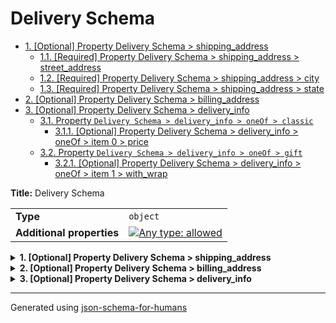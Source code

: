 # Delivery Schema

- [1. [Optional] Property Delivery Schema > shipping_address](#shipping_address)
  - [1.1. [Required] Property Delivery Schema > shipping_address > street_address](#shipping_address_street_address)
  - [1.2. [Required] Property Delivery Schema > shipping_address > city](#shipping_address_city)
  - [1.3. [Required] Property Delivery Schema > shipping_address > state](#shipping_address_state)
- [2. [Optional] Property Delivery Schema > billing_address](#billing_address)
- [3. [Optional] Property Delivery Schema > delivery_info](#delivery_info)
  - [3.1. Property `Delivery Schema > delivery_info > oneOf > classic`](#delivery_info_oneOf_i0)
    - [3.1.1. [Optional] Property Delivery Schema > delivery_info > oneOf > item 0 > price](#delivery_info_oneOf_i0_price)
  - [3.2. Property `Delivery Schema > delivery_info > oneOf > gift`](#delivery_info_oneOf_i1)
    - [3.2.1. [Optional] Property Delivery Schema > delivery_info > oneOf > item 1 > with_wrap](#delivery_info_oneOf_i1_with_wrap)

**Title:** Delivery Schema

|                           |                                                                                                                                   |
| ------------------------- | --------------------------------------------------------------------------------------------------------------------------------- |
| **Type**                  | `object`                                                                                                                          |
| **Additional properties** | [![Any type: allowed](https://img.shields.io/badge/Any%20type-allowed-green)](# "Additional Properties of any type are allowed.") |

<details>
<summary><strong> <a name="shipping_address"></a>1. [Optional] Property Delivery Schema > shipping_address</strong>  

</summary>
<blockquote>

|                           |                                                                                                                                   |
| ------------------------- | --------------------------------------------------------------------------------------------------------------------------------- |
| **Type**                  | `object`                                                                                                                          |
| **Additional properties** | [![Any type: allowed](https://img.shields.io/badge/Any%20type-allowed-green)](# "Additional Properties of any type are allowed.") |
| **Defined in**            | #/definitions/address                                                                                                             |

**Description:** Exact address

<details>
<summary><strong> <a name="shipping_address_street_address"></a>1.1. [Required] Property Delivery Schema > shipping_address > street_address</strong>  

</summary>
<blockquote>

|          |          |
| -------- | -------- |
| **Type** | `string` |

</blockquote>
</details>

<details>
<summary><strong> <a name="shipping_address_city"></a>1.2. [Required] Property Delivery Schema > shipping_address > city</strong>  

</summary>
<blockquote>

|          |          |
| -------- | -------- |
| **Type** | `string` |

</blockquote>
</details>

<details>
<summary><strong> <a name="shipping_address_state"></a>1.3. [Required] Property Delivery Schema > shipping_address > state</strong>  

</summary>
<blockquote>

|          |          |
| -------- | -------- |
| **Type** | `string` |

</blockquote>
</details>

</blockquote>
</details>

<details>
<summary><strong> <a name="billing_address"></a>2. [Optional] Property Delivery Schema > billing_address</strong>  

</summary>
<blockquote>

|                           |                                                                                                                                   |
| ------------------------- | --------------------------------------------------------------------------------------------------------------------------------- |
| **Type**                  | `object`                                                                                                                          |
| **Additional properties** | [![Any type: allowed](https://img.shields.io/badge/Any%20type-allowed-green)](# "Additional Properties of any type are allowed.") |
| **Same definition as**    | [shipping_address](#shipping_address)                                                                                             |

**Description:** Exact address

</blockquote>
</details>

<details>
<summary><strong> <a name="delivery_info"></a>3. [Optional] Property Delivery Schema > delivery_info</strong>  

</summary>
<blockquote>

|                           |                                                                                                                                   |
| ------------------------- | --------------------------------------------------------------------------------------------------------------------------------- |
| **Type**                  | `combining`                                                                                                                       |
| **Additional properties** | [![Any type: allowed](https://img.shields.io/badge/Any%20type-allowed-green)](# "Additional Properties of any type are allowed.") |
| **Defined in**            | #/definitions/delivery_info                                                                                                       |

**Description:** Delivery info depending on the delivery type

<blockquote>

| One of(Option)                     |
| ---------------------------------- |
| [classic](#delivery_info_oneOf_i0) |
| [gift](#delivery_info_oneOf_i1)    |

<blockquote>

### <a name="delivery_info_oneOf_i0"></a>3.1. Property `Delivery Schema > delivery_info > oneOf > classic`

|                           |                                                                                                                                   |
| ------------------------- | --------------------------------------------------------------------------------------------------------------------------------- |
| **Type**                  | `object`                                                                                                                          |
| **Additional properties** | [![Any type: allowed](https://img.shields.io/badge/Any%20type-allowed-green)](# "Additional Properties of any type are allowed.") |
| **Defined in**            | #/definitions/classic                                                                                                             |

<details>
<summary><strong> <a name="delivery_info_oneOf_i0_price"></a>3.1.1. [Optional] Property Delivery Schema > delivery_info > oneOf > item 0 > price</strong>  

</summary>
<blockquote>

|          |          |
| -------- | -------- |
| **Type** | `number` |

</blockquote>
</details>

</blockquote>
<blockquote>

### <a name="delivery_info_oneOf_i1"></a>3.2. Property `Delivery Schema > delivery_info > oneOf > gift`

|                           |                                                                                                                                   |
| ------------------------- | --------------------------------------------------------------------------------------------------------------------------------- |
| **Type**                  | `object`                                                                                                                          |
| **Additional properties** | [![Any type: allowed](https://img.shields.io/badge/Any%20type-allowed-green)](# "Additional Properties of any type are allowed.") |
| **Defined in**            | #/definitions/gift                                                                                                                |

**Description:** The delivery is a gift, no prices displayed

<details>
<summary><strong> <a name="delivery_info_oneOf_i1_with_wrap"></a>3.2.1. [Optional] Property Delivery Schema > delivery_info > oneOf > item 1 > with_wrap</strong>  

</summary>
<blockquote>

|          |           |
| -------- | --------- |
| **Type** | `boolean` |

</blockquote>
</details>

</blockquote>

</blockquote>

</blockquote>
</details>

----------------------------------------------------------------------------------------------------------------------------
Generated using [json-schema-for-humans](https://github.com/coveooss/json-schema-for-humans)